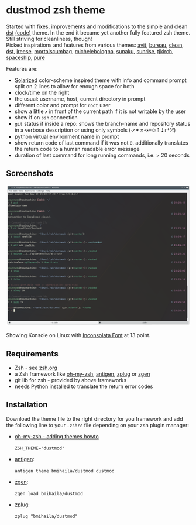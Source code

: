 # dustmod zsh theme

Started with fixes, improvements and modifications to the simple and clean [dst](https://raw.githubusercontent.com/larryhynes/oh-my-zsh-themes/master/images/dst.png) [(code)](https://github.com/robbyrussell/oh-my-zsh/blob/master/themes/dst.zsh-theme) theme. In the end it became yet another fully featured zsh theme. Still striving for cleanliness, though!  
Picked inspirations and features from various themes: [avit](https://github.com/larryhynes/oh-my-zsh-themes/blob/master/images/avit.png?raw=true), [bureau](https://raw.githubusercontent.com/larryhynes/oh-my-zsh-themes/master/images/bureau.png), [clean](https://raw.githubusercontent.com/larryhynes/oh-my-zsh-themes/master/images/clean.png), [dst](https://raw.githubusercontent.com/larryhynes/oh-my-zsh-themes/master/images/dst.png), [jreese](https://raw.githubusercontent.com/larryhynes/oh-my-zsh-themes/master/images/jreese.png), [mortalscumbag](https://raw.githubusercontent.com/larryhynes/oh-my-zsh-themes/master/images/mortalscumbag.png), [michelebologna](https://github.com/larryhynes/oh-my-zsh-themes/blob/master/images/michelebologna.png?raw=true), [sunaku](https://github.com/larryhynes/oh-my-zsh-themes/blob/master/images/sunaku.png?raw=true), [sunrise](https://github.com/larryhynes/oh-my-zsh-themes/blob/master/images/sunrise.png?raw=true), [tjkirch](https://github.com/larryhynes/oh-my-zsh-themes/blob/master/images/tjkirch.png?raw=true), [spaceship](https://github.com/denysdovhan/spaceship-zsh-theme/blob/master/preview.gif), [pure](https://github.com/sindresorhus/pure/raw/master/screenshot.png)

Features are:
- [Solarized](https://github.com/altercation/solarized) color-scheme inspired theme with info and command prompt split on 2 lines to allow for enough space for both
- clock/time on the right
- the usual: username, host, current directory in prompt
- different color and prompt for `root` user
- show a little `✗` in front of the current path if it is not writable by the user
- show if on `ssh` connection
- `git` status if inside a repo: shows the branch-name and repository status in a verbose description or using only symbols (✓✶✗↝✩⇡⇣↱⤱)
- python virtual environment name in prompt
- show return code of last command if it was not `0`. additionally translates the return code to a human readable error message
- duration of last command for long running commands, i.e. > 20 seconds

## Screenshots
![Showing all features](https://raw.githubusercontent.com/bmihaila/dustmod/master/screenshots/Screenshot_all_2.png)

Showing Konsole on Linux with [Inconsolata Font](https://fonts.google.com/specimen/Inconsolata) at 13 point.

## Requirements
- Zsh - see [zsh.org](http://www.zsh.org/)
- a Zsh framework like [oh-my-zsh](https://github.com/robbyrussell/oh-my-zsh), [antigen](https://github.com/zsh-users/antigen), [zplug](https://github.com/zplug/zplug) or [zgen](https://github.com/tarjoilija/zgen)
- git lib for zsh - provided by above frameworks
- needs [Python](https://www.python.org/) installed to translate the return error codes

## Installation
Download the theme file to the right directory for you framework and add the following line to your `.zshrc` file depending on your zsh plugin manager:

- [oh-my-zsh - adding themes howto](https://github.com/robbyrussell/oh-my-zsh/wiki/Customization#overriding-and-adding-themes)

    `ZSH_THEME="dustmod"`

- [antigen](https://github.com/zsh-users/antigen):

    `antigen theme bmihaila/dustmod dustmod`

- [zgen](https://github.com/tarjoilija/zgen):

    `zgen load bmihaila/dustmod`

- [zplug](https://github.com/zplug/zplug):

    `zplug "bmihaila/dustmod"`
